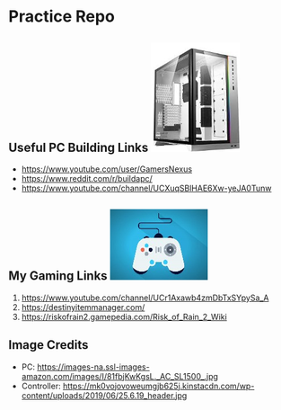 # Practice Repo

## Useful PC Building Links     ![pccase](pccase.jpg)       
- <https://www.youtube.com/user/GamersNexus>
- <https://www.reddit.com/r/buildapc/>
- <https://www.youtube.com/channel/UCXuqSBlHAE6Xw-yeJA0Tunw>





## My Gaming Links     ![controller](controller.jpg)
1. <https://www.youtube.com/channel/UCr1Axawb4zmDbTxSYpySa_A>
2. <https://destinyitemmanager.com/>
3. <https://riskofrain2.gamepedia.com/Risk_of_Rain_2_Wiki>



## Image Credits
- PC: <https://images-na.ssl-images-amazon.com/images/I/81fbjKwKgsL._AC_SL1500_.jpg>
- Controller: <https://mk0vojovoweumgjb625j.kinstacdn.com/wp-content/uploads/2019/06/25.6.19_header.jpg>





